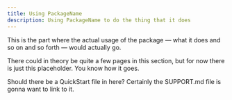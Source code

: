 ```yaml
---
title: Using PackageName
description: Using PackageName to do the thing that it does
---
```


This is the part where the actual usage of the package &mdash; what it does and so
on and so forth &mdash; would actually go.

There could in theory be quite a few pages in this section, but for now there
is just this placeholder. You know how it goes.

Should there be a QuickStart file in here? Certainly the SUPPORT.md file is
gonna want to link to it.
